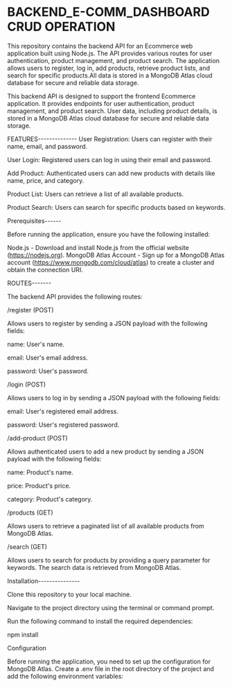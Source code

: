 # BACKEND_E-COMM_DASHBOARD CRUD OPERATION

This repository contains the backend API for an Ecommerce web application built using Node.js. The API provides various routes for user authentication, product management, and product search. The application allows users to register, log in, add products, retrieve product lists, and search for specific products.All data is stored in a MongoDB Atlas cloud database for secure and reliable data storage.


This backend API is designed to support the frontend Ecommerce application. It provides endpoints for user authentication, product management, and product search. User data, including product details, is stored in a MongoDB Atlas cloud database for secure and reliable data storage.


FEATURES--------------
User Registration: Users can register with their name, email, and password.


User Login: Registered users can log in using their email and password.


Add Product: Authenticated users can add new products with details like name, price, and category.


Product List: Users can retrieve a list of all available products.


Product Search: Users can search for specific products based on keywords.


Prerequisites------


Before running the application, ensure you have the following installed:

Node.js - Download and install Node.js from the official website (https://nodejs.org).
MongoDB Atlas Account - Sign up for a MongoDB Atlas account (https://www.mongodb.com/cloud/atlas) to create a cluster and obtain the connection URI.


ROUTES-------


The backend API provides the following routes:

/register (POST)


Allows users to register by sending a JSON payload with the following fields:

name: User's name.


email: User's email address.


password: User's password.


/login (POST)


Allows users to log in by sending a JSON payload with the following fields:

email: User's registered email address.


password: User's registered password.


/add-product (POST)


Allows authenticated users to add a new product by sending a JSON payload with the following fields:

name: Product's name.


price: Product's price.


category: Product's category.


/products (GET)


Allows users to retrieve a paginated list of all available products from MongoDB Atlas.

/search (GET)


Allows users to search for products by providing a query parameter for keywords. The search data is retrieved from MongoDB Atlas.


Installation---------------


Clone this repository to your local machine.


Navigate to the project directory using the terminal or command prompt.


Run the following command to install the required dependencies:

npm install


Configuration


Before running the application, you need to set up the configuration for MongoDB Atlas. Create a .env file in the root directory of the project and add the following environment variables:


